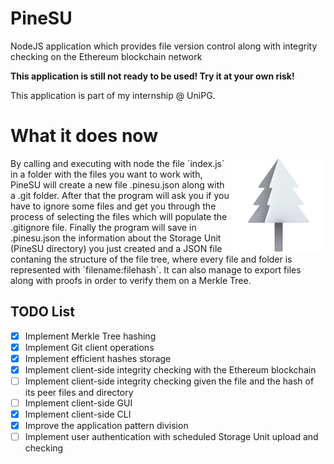 # PineSU
NodeJS application which provides file version control along with integrity checking on the Ethereum blockchain network

**This application is still not ready to be used! Try it at your own risk!**

This application is part of my internship @ UniPG.

# What it does now

<img src="favicon.png" alt="drawing" align="right" height="150x"/>
By calling and executing with node the file `index.js` in a folder with the files you want to work with, PineSU will create a new file .pinesu.json along with a .git folder.
After that the program will ask you if you have to ignore some files and get you through the process of selecting the files which will populate the .gitignore file.
Finally the program will save in .pinesu.json the information about the Storage Unit (PineSU directory) you just created and a JSON file contaning the structure of the file tree, where every file and folder is represented with `filename:filehash`.
It can also manage to export files along with proofs in order to verify them on a Merkle Tree.


## TODO List

 - [x] Implement Merkle Tree hashing
 - [x] Implement Git client operations
 - [x] Implement efficient hashes storage
 - [x] Implement client-side integrity checking with the Ethereum blockchain
 - [ ] Implement client-side integrity checking given the file and the hash of its peer files and directory
 - [ ] Implement client-side GUI
 - [x] Implement client-side CLI
 - [x] Improve the application pattern division
 - [ ] Implement user authentication with scheduled Storage Unit upload and checking
